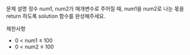 문제 설명
정수 num1, num2가 매개변수로 주어질 때, num1을 num2로 나눈 몫을 return 하도록 solution 함수를 완성해주세요.

제한사항

- 0 < num1 ≤ 100
- 0 < num2 ≤ 100

